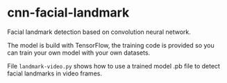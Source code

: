 # cnn-facial-landmark

Facial landmark detection based on convolution neural network.

The model is build with TensorFlow, the training code is provided so you can train your own model with your own datasets.

File `landmark-video.py` shows how to use a trained model .pb file to detect facial landmarks in video frames.
